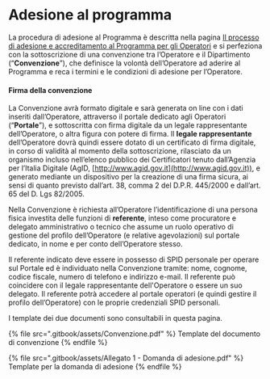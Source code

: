 # Adesione al programma

La procedura di adesione al Programma è descritta nella pagina [Il processo di adesione e accreditamento al Programma per gli Operatori](richiesta-di-convenzione/il-processo-di-adesione-e-accreditamento-al-programma-per-gli-operatori.md) e si perfeziona con la sottoscrizione di una convenzione tra l’Operatore e il Dipartimento (“**Convenzione**”), che definisce la volontà dell’Operatore ad aderire al Programma e reca i termini e le condizioni di adesione per l’Operatore.

#### **Firma della convenzione**

La Convenzione avrà formato digitale e sarà generata on line con i dati inseriti dall’Operatore, attraverso il portale dedicato agli Operatori (“**Portale**”), e sottoscritta con firma digitale da un legale rappresentante dell’Operatore, o altra figura con potere di firma. Il **legale rappresentante** dell’Operatore dovrà quindi essere dotato di un certificato di firma digitale, in corso di validità al momento della sottoscrizione, rilasciato da un organismo incluso nell’elenco pubblico dei Certificatori tenuto dall’Agenzia per l’Italia Digitale (AgID, [http://www.agid.gov.it](http://www.agid.gov.it)), e generato mediante un dispositivo per la creazione di una firma sicura, ai sensi di quanto previsto dall’art. 38, comma 2 del D.P.R. 445/2000 e dall’art. 65 del D. Lgs 82/2005.&#x20;

Nella Convenzione è richiesta all’Operatore l’identificazione di una persona fisica investita delle funzioni di **referente**, inteso come procuratore e delegato amministrativo o tecnico che assume un ruolo operativo di gestione del profilo dell’Operatore (e relative agevolazioni) sul portale dedicato, in nome e per conto dell’Operatore stesso.&#x20;

Il referente indicato deve essere in possesso di SPID personale per operare sul Portale ed è individuato nella Convenzione tramite: nome, cognome, codice fiscale, numero di telefono e indirizzo e-mail. Il referente può coincidere con il legale rappresentante dell'Operatore o essere un suo delegato. Il referente potrà accedere al portale operatori (e quindi gestire il profilo dell’Operatore) con le proprie credenziali SPID personali.

I template dei due documenti sono consultabili in questa pagina.&#x20;

{% file src=".gitbook/assets/Convenzione.pdf" %}
Template del documento di convenzione
{% endfile %}

{% file src=".gitbook/assets/Allegato 1 - Domanda di adesione.pdf" %}
Template per la domanda di adesione
{% endfile %}

